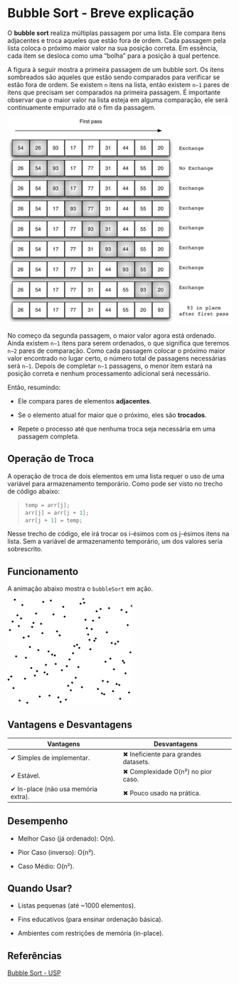# Bubble Sort - Breve explicação

O **bubble sort** realiza múltiplas passagem por uma lista. Ele compara itens adjacentes e troca aqueles que estão fora de ordem. Cada passagem pela lista coloca o próximo maior valor na sua posição correta. Em essência, cada item se desloca como uma “bolha” para a posição à qual pertence.

A figura à seguir mostra a primeira passagem de um bubble sort. Os itens sombreados são aqueles que estão sendo comparados para verificar se estão fora de ordem. Se existem `n` itens na lista, então existem `n−1` pares de itens que precisam ser comparados na primeira passagem. É importante observar que o maior valor na lista esteja em alguma comparação, ele será continuamente empurrado até o fim da passagem.

![bubble sort](bubble-sort-image.png)

No começo da segunda passagem, o maior valor agora está ordenado. Ainda existem `n−1` itens para serem ordenados, o que significa que teremos `n−2` pares de comparação. Como cada passagem colocar o próximo maior valor encontrado no lugar certo, o número total de passagens necessárias será `n−1`. Depois de completar `n−1` passagens, o menor item estará na posição correta e nenhum processamento adicional será necessário.

Então, resumindo:

- Ele compara pares de elementos **adjacentes**.

- Se o elemento atual for maior que o próximo, eles são **trocados**.

- Repete o processo até que nenhuma troca seja necessária em uma passagem completa.

## Operação de Troca

A operação de troca de dois elementos em uma lista requer o uso de uma variável para armazenamento temporário. Como pode ser visto no trecho de código abaixo:

>```c++
>temp = arr[j];
>arr[j] = arr[j + 1];
>arr[j + 1] = temp;
>```

Nesse trecho de código, ele irá trocar os i-ésimos com os j-ésimos itens na lista. Sem a variável de armazenamento temporário, um dos valores seria sobrescrito.

## Funcionamento

A animação abaixo mostra o `bubbleSort` em ação.

![bubble sort](bubble-sort-animation.gif)

## Vantagens e Desvantagens

| Vantagens                                | Desvantagens                           |
|------------------------------------------|----------------------------------------|
| ✔ Simples de implementar.                | ✖ Ineficiente para grandes datasets.   |
| ✔ Estável. | ✖ Complexidade O(n²) no pior caso.     |
| ✔ In-place (não usa memória extra).      | ✖ Pouco usado na prática.              |

## Desempenho

- Melhor Caso (já ordenado): O(n).

- Pior Caso (inverso): O(n²).

- Caso Médio: O(n²).

## Quando Usar?

- Listas pequenas (até ~1000 elementos).

- Fins educativos (para ensinar ordenação básica).

- Ambientes com restrições de memória (in-place).

## Referências

[Bubble Sort - USP](https://panda.ime.usp.br/panda/static/pythonds_pt/05-OrdenacaoBusca/OBubbleSort.html#lst-bubble)
